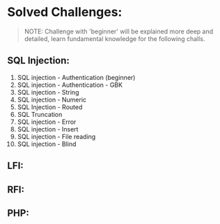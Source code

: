 # Solved Challenges:

> NOTE: Challenge with 'beginner' will be explained more deep and detailed, learn fundamental knowledge for the following challs.

## SQL Injection: 

1. SQL injection - Authentication (beginner)
2. SQL injection - Authentication - GBK
3. SQL injection - String
4. SQL injection - Numeric
5. SQL Injection - Routed
6. SQL Truncation
7. SQL injection - Error
8. SQL injection - Insert
9. SQL injection - File reading
10. SQL injection - Blind

## LFI:

## RFI:

## PHP:
